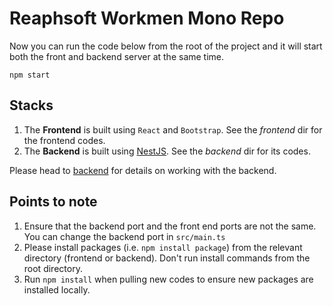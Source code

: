 # Reaphsoft Workmen Mono Repo
Now you can run the code below from the root of the project and it will start both the front and backend server at 
the same time.
```
npm start
```

## Stacks
1. The **Frontend** is built using `React` and `Bootstrap`. See the _frontend_ dir for the frontend codes.
2. The **Backend** is built using [NestJS](https://nestjs.com/). See the _backend_ dir for its codes.

Please head to [backend](https://github.com/reaphsoft-org/Reaphsoft-Workman-portal/tree/main/backend#readme) for details on working with the backend.

## Points to note
1. Ensure that the backend port and the front end ports are not the same. You can change the backend port in `src/main.ts`
2. Please install packages (i.e. `npm install package`) from the relevant directory (frontend or backend). Don't run install commands from the root directory.
3. Run `npm install` when pulling new codes to ensure new packages are installed locally.